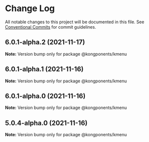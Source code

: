 # Change Log

All notable changes to this project will be documented in this file.
See [Conventional Commits](https://conventionalcommits.org) for commit guidelines.

## 6.0.1-alpha.2 (2021-11-17)

**Note:** Version bump only for package @kongponents/kmenu





## 6.0.1-alpha.1 (2021-11-16)

**Note:** Version bump only for package @kongponents/kmenu





## 6.0.1-alpha.0 (2021-11-16)

**Note:** Version bump only for package @kongponents/kmenu





## 5.0.4-alpha.0 (2021-11-16)

**Note:** Version bump only for package @kongponents/kmenu

